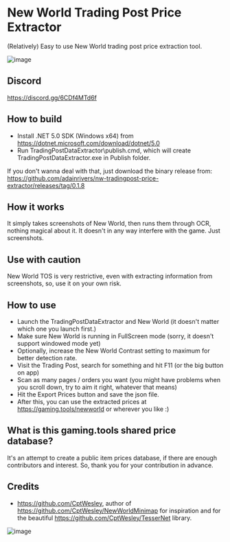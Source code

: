 # New World Trading Post Price Extractor
(Relatively) Easy to use New World trading post price extraction tool.

![image](https://user-images.githubusercontent.com/93623214/141015986-7066e500-1f3b-4087-b2ff-7745d679aba8.png)

## Discord
https://discord.gg/6CDf4MTd6f

## How to build
- Install .NET 5.0 SDK (Windows x64) from https://dotnet.microsoft.com/download/dotnet/5.0
- Run TradingPostDataExtractor\publish.cmd, which will create TradingPostDataExtractor.exe in Publish folder.

If you don't wanna deal with that, just download the binary release from: https://github.com/adainrivers/nw-tradingpost-price-extractor/releases/tag/0.1.8

## How it works

It simply takes screenshots of New World, then runs them through OCR, nothing magical about it. It doesn't in any way interfere with the game. Just screenshots. 

## Use with caution

New World TOS is very restrictive, even with extracting information from screenshots, so, use it on your own risk.

## How to use
- Launch the TradingPostDataExtractor and New World (it doesn't matter which one you launch first.)
- Make sure New World is running in FullScreen mode (sorry, it doesn't support windowed mode yet)
- Optionally, increase the New World Contrast setting to maximum for better detection rate.
- Visit the Trading Post, search for something and hit F11 (or the big button on app)
- Scan as many pages / orders you want (you might have problems when you scroll down, try to aim it right, whatever that means)
- Hit the Export Prices button and save the json file.
- After this, you can use the extracted prices at https://gaming.tools/newworld or wherever you like :)

## What is this gaming.tools shared price database?

It's an attempt to create a public item prices database, if there are enough contributors and interest. So, thank you for your contribution in advance.

## Credits
- https://github.com/CptWesley, author of https://github.com/CptWesley/NewWorldMinimap for inspiration and for the beautiful https://github.com/CptWesley/TesserNet library.

![image](https://user-images.githubusercontent.com/93623214/139960936-45d6200a-6c9d-4d2a-965c-4727b9937d64.png)
